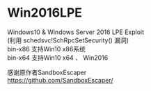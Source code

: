 # Win2016LPE
Windows10 &amp; Windows Server 2016 LPE Exploit</br>
(利用 schedsvc!SchRpcSetSecurity() 漏洞)</br>
bin-x86 支持Win10 x86系统</br>
bin-x64 支持Win10 x64 、 Win2016</br>

感谢原作者SandboxEscaper</br>
https://github.com/SandboxEscaper/</br>
